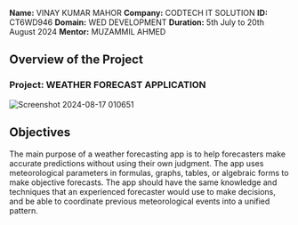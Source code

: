 **Name:** VINAY KUMAR MAHOR
**Company:** CODTECH IT SOLUTION
**ID:** CT6WD946
**Domain:** WED DEVELOPMENT
**Duration:** 5th July to 20th August 2024
**Mentor:** MUZAMMIL AHMED

## Overview of the Project
### Project: WEATHER FORECAST APPLICATION
![Screenshot 2024-08-17 010651](https://github.com/user-attachments/assets/aa20efc3-26f0-4da9-9d2a-0b353ea6400c)

## Objectives
The main purpose of a weather forecasting app is to help forecasters make accurate predictions without using their own judgment. The app uses meteorological parameters in formulas, graphs, tables, or algebraic forms to make objective forecasts. The app should have the same knowledge and techniques that an experienced forecaster would use to make decisions, and be able to coordinate previous meteorological events into a unified pattern.
